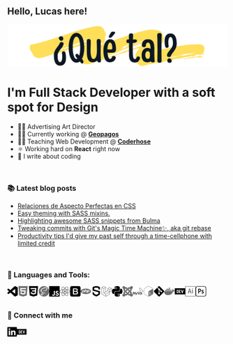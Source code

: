 ## Hello, Lucas here!

<img alt="¿Qué tal?" src="https://raw.githubusercontent.com/NOMADE55/nomade55/master/assets/sup.png" />

<br>

# I'm Full Stack Developer with a soft spot for Design
* 👨‍🎓 Advertising Art Director
* 👨‍💻 Currently working @ **[Geopagos](https://geopagos.com)**
* 👨‍🏫 Teaching Web Development @ **[Coderhose](https://coderhouse.com)**
* ⚛ Working hard on **React** right now
* 📕 I write about coding

<br>

### 📚 Latest blog posts
<!-- BLOG-POST-LIST:START -->
- [Relaciones de Aspecto Perfectas en CSS](https://dev.to/nomade55/relaciones-de-aspecto-perfectas-en-css-5c96)
- [Easy theming with SASS mixins.](https://dev.to/nomade55/easy-theming-with-sass-mixins-2ckm)
- [Highlighting awesome SASS snippets from Bulma](https://dev.to/nomade55/highlighting-awesome-sass-snippets-from-bulma-4nnm)
- [Tweaking commits with Git's Magic Time Machine✨, aka git rebase](https://dev.to/nomade55/tweaking-commits-with-git-s-magic-time-machine-aka-git-rebase-h02)
- [Productivity tips I'd give my past self through a time-cellphone with limited credit](https://dev.to/nomade55/productivity-tips-i-d-give-my-past-self-through-a-time-cellphone-with-limited-credit-5gc3)
<!-- BLOG-POST-LIST:END -->

<br>

### 🧰 Languages and Tools:
<img align="left" alt="Visual Studio Code" width="24px" src="https://raw.githubusercontent.com/NOMADE55/nomade55/master/assets/visualstudiocode.svg">
<img align="left" alt="Html5" width="24px" src="https://raw.githubusercontent.com/NOMADE55/nomade55/master/assets/html5.svg">
<img align="left" alt="CSS3" width="24px" src="https://raw.githubusercontent.com/NOMADE55/nomade55/master/assets/css3.svg">
<img align="left" alt="SASS" width="24px" src="https://raw.githubusercontent.com/NOMADE55/nomade55/master/assets/sass.svg">
<img align="left" alt="Javascript" width="24px" src="https://raw.githubusercontent.com/NOMADE55/nomade55/master/assets/javascript.svg">
<img align="left" alt="React" width="24px" src="https://raw.githubusercontent.com/NOMADE55/nomade55/master/assets/react.svg">
<img align="left" alt="Bootstrap" width="24px" src="https://raw.githubusercontent.com/NOMADE55/nomade55/master/assets/bootstrap.svg">
<img align="left" alt="PHP" width="24px" src="https://raw.githubusercontent.com/NOMADE55/nomade55/master/assets/php.svg">
<img align="left" alt="Symphony" width="24px" src="https://raw.githubusercontent.com/NOMADE55/nomade55/master/assets/symphony.svg">
<img align="left" alt="Laravel" width="24px" src="https://raw.githubusercontent.com/NOMADE55/nomade55/master/assets/laravel.svg">
<img align="left" alt="Python" width="24px" src="https://raw.githubusercontent.com/NOMADE55/nomade55/master/assets/python.svg">
<img align="left" alt="Joomla" width="24px" src="https://raw.githubusercontent.com/NOMADE55/nomade55/master/assets/joomla.svg">
<img align="left" alt="Mysql" width="24px" src="https://raw.githubusercontent.com/NOMADE55/nomade55/master/assets/mysql.svg">
<img align="left" alt="Bash" width="24px" src="https://raw.githubusercontent.com/NOMADE55/nomade55/master/assets/gnubash.svg">
<img align="left" alt="Git" width="24px" src="https://raw.githubusercontent.com/NOMADE55/nomade55/master/assets/git.svg">
<img align="left" alt="Docker" width="24px" src="https://raw.githubusercontent.com/NOMADE55/nomade55/master/assets/docker.svg">
<img align="left" alt="DEV.to" width="24px" src="https://raw.githubusercontent.com/NOMADE55/nomade55/master/assets/devdotto.svg">
<img align="left" alt="Adobe Illustrator" width="24px" src="https://raw.githubusercontent.com/NOMADE55/nomade55/master/assets/adobeillustrator.svg">
<img align="left" alt="Adobe Photoshop" width="24px" src="https://raw.githubusercontent.com/NOMADE55/nomade55/master/assets/adobephotoshop.svg">

<br>
<br>

### 💬 Connect with me
[<img align="left" alt="Linkedin" width="22px" src="https://raw.githubusercontent.com/NOMADE55/nomade55/master/assets/linkedin.svg">](https://www.linkedin.com/in/lucas-gabriel-terracino-6aab04192/)
[<img align="left" alt="Linkedin" width="22px" src="https://raw.githubusercontent.com/NOMADE55/nomade55/master/assets/devdotto.svg">](https://www.linkedin.com/in/lucas-gabriel-terracino-6aab04192/)


